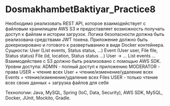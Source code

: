 # DosmakhambetBaktiyar_Practice8

Необходимо реализовать REST API, которое взаимодействует с файловым хранилищем AWS S3 и предоставляет возможность получать доступ к файлам и истории загрузок. Логика безопасности должна быть реализована средствами JWT токена. Приложение должно быть докеризировано и готового к развертыванию в виде Docker контейнера.
Сущности:
User (List<Event> events,  Status status, …)
Event (User user, File file, Status status)
File (id, location, Status status ...)
User -> … List<Events> events ...
Взаимодействие с S3 должно быть реализовано с помощью AWS SDK.
Уровни доступа:
ADMIN - полный доступ к приложению
MODERATOR - права USER + чтение всех User + чтение/изменение/удаление всех Events + чтение/изменение/удаление всех Files 
USER - только чтение всех своих данных + загрузка файлов для себя

Технологии: Java, MySQL, Spring (IoC, Data, Security), AWS SDK, MySQL, Docker, JUnit, Mockito, Gradle.
